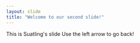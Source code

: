 ```yaml
---
layout: slide
title: "Welcome to our second slide!"
---
```

This is Suatling's slide
Use the left arrow to go back!